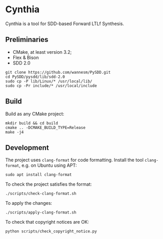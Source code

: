 # Cynthia

Cynthia is a tool for SDD-based Forward LTLf Synthesis.

## Preliminaries

- CMake, at least version 3.2;
- Flex & Bison
- SDD 2.0
```
git clone https://github.com/wannesm/PySDD.git
cd PySDD/pysdd/lib/sdd-2.0
sudo cp -P lib/Linux/* /usr/local/lib/
sudo cp -Pr include/* /usr/local/include
```

## Build

Build as any CMake project:

```
mkdir build && cd build
cmake .. -DCMAKE_BUILD_TYPE=Release
make -j4
```

## Development


The project uses `clang-format` for code formatting.
Install the tool `clang-format`, e.g. on Ubuntu using APT:
```
sudo apt install clang-format
```

To check the project satisfies the format:
```
./scripts/check-clang-format.sh
```

To apply the changes:
```
./scripts/apply-clang-format.sh
```

To check that copyright notices are OK:

```
python scripts/check_copyright_notice.py
```
